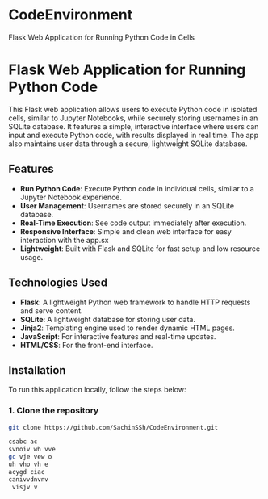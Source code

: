# CodeEnvironment
Flask Web Application for Running Python Code in Cells 

# Flask Web Application for Running Python Code 

This Flask web application allows users to execute Python code in isolated cells, similar to Jupyter Notebooks, while securely storing usernames in an SQLite database. It features a simple, interactive interface where users can input and execute Python code, with results displayed in real time. The app also maintains user data through a secure, lightweight SQLite database.

## Features

- **Run Python Code**: Execute Python code in individual cells, similar to a Jupyter Notebook experience.
- **User Management**: Usernames are stored securely in an SQLite database.
- **Real-Time Execution**: See code output immediately after execution.
- **Responsive Interface**: Simple and clean web interface for easy interaction with the app.sx
- **Lightweight**: Built with Flask and SQLite for fast setup and low resource usage.

## Technologies Used

- **Flask**: A lightweight Python web framework to handle HTTP requests and serve content.
- **SQLite**: A lightweight database for storing user data.
- **Jinja2**: Templating engine used to render dynamic HTML pages.
- **JavaScript**: For interactive features and real-time updates.
- **HTML/CSS**: For the front-end interface.

## Installation

To run this application locally, follow the steps below:

### 1. Clone the repository
```bash
git clone https://github.com/SachinSSh/CodeEnvironment.git

csabc ac
svnoiv wh vve
gc vje vew o
uh vho vh e
acygd ciac
canivvdnvnv
 visjv v
